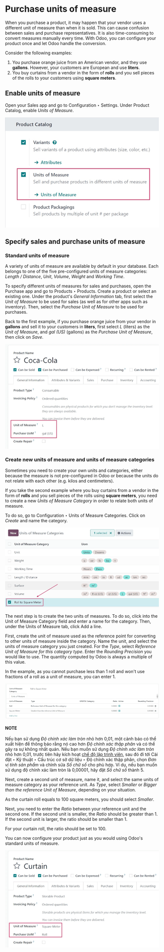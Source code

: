 # Purchase units of measure

When you purchase a product, it may happen that your vendor uses a different unit of measure than
when it is sold. This can cause confusion between sales and purchase representatives. It is also
time-consuming to convert measures manually every time. With Odoo, you can configure your product
once and let Odoo handle the conversion.

Consider the following examples:

1. You purchase orange juice from an American vendor, and they use **gallons**. However, your
   customers are European and use **liters**.
2. You buy curtains from a vendor in the form of **rolls** and you sell pieces of the rolls to your
   customers using **square meters**.

## Enable units of measure

Open your Sales app and go to Configuration ‣ Settings. Under Product Catalog,
enable *Units of Measure*.

![Enable the units of measure option in Odoo Sales](../../../../.gitbook/assets/uom-enable-option.png)

## Specify sales and purchase units of measure

### Standard units of measure

A variety of units of measure are available by default in your database. Each belongs to one of the
five pre-configured units of measure categories: *Length / Distance*, *Unit*, *Volume*, *Weight* and
*Working Time*.

To specify different units of measures for sales and purchases, open the Purchase app and go to
Products ‣ Products. Create a product or select an existing one. Under the
product's *General Information* tab, first select the *Unit of Measure* to be used for sales (as
well as for other apps such as inventory). Then, select the *Purchase Unit of Measure* to be used
for purchases.

Back to the first example, if you purchase orange juice from your vendor in **gallons** and sell it
to your customers in **liters**, first select *L* (liters) as the *Unit of Measure*, and *gal (US)*
(gallons) as the *Purchase Unit of Measure*, then click on *Save*.

![Configure a product's units of measure in Odoo](../../../../.gitbook/assets/uom-product-configuration.png)

### Create new units of measure and units of measure categories

Sometimes you need to create your own units and categories, either because the measure is not
pre-configured in Odoo or because the units do not relate with each other (e.g. kilos and
centimeters).

If you take the second example where you buy curtains from a vendor in the form of **rolls** and you
sell pieces of the rolls using **square meters**, you need to create a new *Units of Measure
Category* in order to relate both units of measure.

To do so, go to Configuration ‣ Units of Measure Categories. Click on *Create*
and name the category.

![Create a new units of measure category in Odoo Purchase](../../../../.gitbook/assets/uom-new-category.png)

The next step is to create the two units of measures. To do so, click into the Unit of
Measure Category field and enter a name for the category. Then, under the Units of
Measure tab, click Add a line.

First, create the unit of measure used as the reference point for converting to other units of
measure inside the category. Name the unit, and select the units of measure category you just
created. For the *Type*, select *Reference Unit of Measure for this category type*. Enter the
*Rounding Precision* you would like to use. The quantity computed by Odoo is always a multiple of
this value.

In the example, as you cannot purchase less than 1 roll and won't use fractions of a roll as a unit
of measure, you can enter 1.

![Create a new reference unit of measure in Odoo Purchase](../../../../.gitbook/assets/uom-new-reference-unit.png)

#### NOTE
Nếu bạn sử dụng  *Độ chính xác làm tròn* nhỏ hơn 0,01, một cảnh báo có thể xuất hiện để thông báo rằng nó cao hơn  *Độ chính xác thập phân* và có thể gây ra sự không nhất quán. Nếu bạn muốn sử dụng  *Độ chính xác làm tròn* nhỏ hơn 0,01, trước tiên hãy kích hoạt [chế độ lập trình viên](../../../general/developer_mode.md#developer-mode), sau đó đi tới Cài đặt ‣ Kỹ thuật ‣ Cấu trúc cơ sở dữ liệu ‣ Độ chính xác thập phân, chọn  *Đơn vị tính sản phẩm* và chỉnh sửa *Số chữ số* cho phù hợp. Ví dụ, nếu bạn muốn sử dụng độ chính xác làm tròn là 0,00001, hãy đặt *Số chữ số* thành 5.

Next, create a second unit of measure, name it, and select the same units of measure category as
your reference unit. As *Type*, select *Smaller* or *Bigger than the reference Unit of Measure*,
depending on your situation.

As the curtain roll equals to 100 square meters, you should select *Smaller*.

Next, you need to enter the *Ratio* between your reference unit and the second one. If the second
unit is smaller, the *Ratio* should be greater than 1. If the second unit is larger, the ratio
should be smaller than 1.

For your curtain roll, the ratio should be set to 100.

You can now configure your product just as you would using Odoo's standard units of measure.

![Set a product's units of measure using your own units in Odoo Purchase](../../../../.gitbook/assets/uom-product-configuration-new-units.png)
